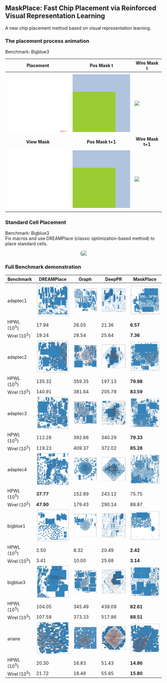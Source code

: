 ## MaskPlace: Fast Chip Placement via Reinforced  Visual Representation Learning

A new chip placement method based on visual representation learning.

### The placement process animation

Benchmark: Bigblue3


|Placement| Pos Mask t | Wire Mask t |
|---|---|---|
|<img src="imgs/place.gif" width="250">|<img src="imgs/pos_img.gif" width="250">|<img src="imgs/net_img.gif" width="250">|
|<center><b> View Mask </b></center>| <center><b> Pos Mask t+1 </b></center>| <center><b> Wire Mask t+1 </b></center>|
|<img src="imgs/view_img.gif" width=250>|<img src="imgs/pos_img_next.gif" width=250> | <img src="imgs/net_img_next.gif" width=250>|


### Standard Cell Placement

Benchmark: Bigblue3\
Fix macros and use DREAMPlace (classic optimization-based method) to place standard cells.

<div align=center>!<img src="imgs/standardcell.gif" width="280"></div>


### Full Benchmark demonstration


|Benchmark| DREAMPlace | Graph | DeepPR | MaskPlace |
|---|---|---|---|---|
|adaptec1|<img src="imgs/dreamplace/adaptec1.png" width="160">|<img src="imgs/graph/adaptec1.png" width="160">|<img src="imgs/deeppr/adaptec1.png" width="160">|<img src="imgs/maskplace/adaptec1.png" width="160">|
|HPWL (10<sup>5</sup>)|17.94|26.05|21.36|<strong>6.57</strong>|
|Wirel (10<sup>5</sup>)|19.24|28.54|25.64|<strong>7.36</strong>|
|adaptec2|<img src="imgs/dreamplace/adaptec2.png" width="160">|<img src="imgs/graph/adaptec2.png" width="160"> | <img src="imgs/deeppr/adaptec2.png" width="160">|<img src="imgs/maskplace/adaptec2.png" width="160">|
|HPWL (10<sup>5</sup>)|135.32|359.35|197.13|<strong>79.98</strong>|
|Wirel (10<sup>5</sup>)|140.91|381.64|205.78|<strong>83.59</strong>|
|adaptec3|<img src="imgs/dreamplace/adaptec3.png" width="160">|<img src="imgs/graph/adaptec3.png" width="160"> | <img src="imgs/deeppr/adaptec3.png" width="160">|<img src="imgs/maskplace/adaptec3.png" width="160">|
|HPWL (10<sup>5</sup>)|112.28|392.66|340.29|<strong>79.33</strong>|
|Wirel (10<sup>5</sup>)|119.23|409.37|372.02|<strong>85.28</strong>|
|adaptec4|<img src="imgs/dreamplace/adaptec4.png" width="160">|<img src="imgs/graph/adaptec4.png" width="160"> | <img src="imgs/deeppr/adaptec4.png" width="160">|<img src="imgs/maskplace/adaptec4.png" width="160">|
|HPWL (10<sup>5</sup>)|<strong>37.77</strong>|152.89|243.12|75.75|
|Wirel (10<sup>5</sup>)|<strong>47.90</strong>|179.43|290.14|88.87|
|bigblue1|<img src="imgs/dreamplace/bigblue1.png" width="160">|<img src="imgs/graph/bigblue1.png" width="160"> | <img src="imgs/deeppr/bigblue1.png" width="160">|<img src="imgs/maskplace/bigblue1.png" width="160">|
|HPWL (10<sup>5</sup>)|2.50|8.32|20.49|<strong>2.42</strong>|
|Wirel (10<sup>5</sup>)|3.41|10.00|25.68|<strong>3.14</strong>|
|bigblue3|<img src="imgs/dreamplace/bigblue3.png" width="160">|<img src="imgs/graph/bigblue3.png" width="160"> | <img src="imgs/deeppr/bigblue3.png" width="160">|<img src="imgs/maskplace/bigblue3.png" width="160">|
|HPWL (10<sup>5</sup>)|104.05|345.49|439.09|<strong>82.61</strong>|
|Wirel (10<sup>5</sup>)|107.58|373.33|517.86|<strong>88.51</strong>|
|ariane|<img src="imgs/dreamplace/ariane.png" width="160">|<img src="imgs/graph/ariane.png" width="160"> | <img src="imgs/deeppr/ariane.png" width="160">|<img src="imgs/maskplace/ariane.png" width="160">|
|HPWL (10<sup>5</sup>)|20.30|16.83|51.43|<strong>14.86</strong>|
|Wirel (10<sup>5</sup>)|21.72|18.48|55.85|<strong>15.80</strong>|



